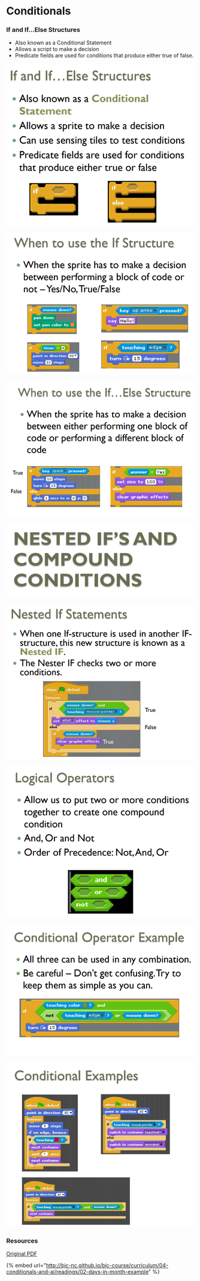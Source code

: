 # Conditionals

### If and If...Else Structures

* Also known as a Conditional Statement
* Allows a script to make a decision
* Predicate fields are used for conditions that produce either true of false.



![](../.gitbook/assets/image%20%286%29.png)



![](../.gitbook/assets/image%20%2851%29.png)



![](../.gitbook/assets/image%20%2873%29.png)

![](../.gitbook/assets/image%20%2827%29.png)

![](../.gitbook/assets/image%20%282%29.png)



![](../.gitbook/assets/image%20%2839%29.png)



![](../.gitbook/assets/image%20%28109%29.png)

![](../.gitbook/assets/image%20%2817%29.png)



### Resources

[Original PDF](http://bjc-nc.github.io/bjc-course/curriculum/04-conditionals-and-ai/readings/01-conditional-blocks-slides.pdf)

{% embed url="http://bjc-nc.github.io/bjc-course/curriculum/04-conditionals-and-ai/readings/02-days-in-month-example" %}




